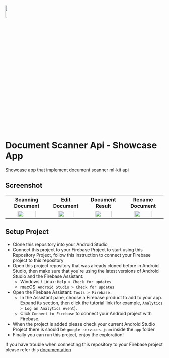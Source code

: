 <img src = "https://github.com/derysudrajat/document-scanner-api-demo/assets/32610660/fb532b41-5bd5-430b-ab06-68c8300af397" width = 10%>

# Document Scanner Api - Showcase App
Showcase app that implement document scanner ml-kit api

## Screenshot
<table>
  <tr>
    <th>Scanning Document</th>
    <th>Edit Document</th>
    <th>Document Result</th>
    <th>Rename Document</th>
  </tr>
  <tr>
    <td  align = "center">
      <img src = "https://github.com/derysudrajat/document-scanner-api-demo/assets/32610660/1f3ac5a3-c6a1-4b52-b5dd-8f50d71a7146" width = 70%>
    </td>
    <td align = "center">
      <img src = "https://github.com/derysudrajat/document-scanner-api-demo/assets/32610660/d751bc78-f02f-4d88-b832-cbee421a3936" width = 70%>
    </td>
    <td align = "center">
      <img src = "https://github.com/derysudrajat/document-scanner-api-demo/assets/32610660/b7127ce6-5c53-4ddd-83f4-6d76c04ec970" width = 70%>
    </td>
    <td align = "center">
      <img src = "https://github.com/derysudrajat/document-scanner-api-demo/assets/32610660/6a5624bb-b50a-4a83-ad43-7d97ccef8900" width = 70%>
    </td>
  </tr>
</table>

## Setup Project
* Clone this repository into your Android Studio
* Connect this project to your Firebase Project to start using this Repository Project, follow this instruction to connect your Firebase project to this repository
* Open this project repository that was already cloned before in Android Studio, then make sure that you're using the latest versions of Android Studio and the Firebase Assistant:
  * Windows / Linux: `Help > Check for updates`
  * macOS: `Android Studio > Check for updates`
* Open the Firebase Assistant: `Tools > Firebase.`
  * In the Assistant pane, choose a Firebase product to add to your app. Expand its section, then click the tutorial link (for example, `Analytics > Log an Analytics event`).
  * Click `Connect to Firebase` to connect your Android project with Firebase.
* When the project is added please check your current Android Studio Project there is should be `google-services.json` inside the `app` folder
* Finally you can run this project, enjoy the exploration!

If you have trouble when connecting this repository to your Firebase project please refer this [documentation](https://firebase.google.com/docs/android/setup#assistant)
